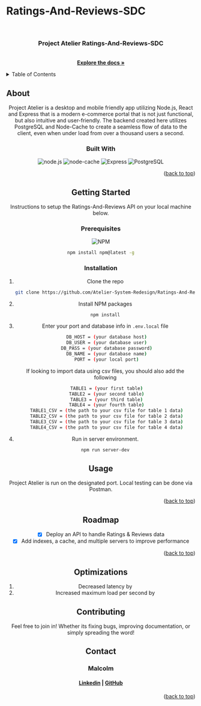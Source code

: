 # Ratings-And-Reviews-SDC

<a id='readme-top'> </a>

<br />
<div align="center">
  <a href="https://github.com/Atelier-System-Redesign/Ratings-And-Reviews-SDC">
    <!-- <img src="" alt="finance tracker logo" width="50" height="50" /> -->
  </a>
  <h3 align="center">
    Project Atelier Ratings-And-Reviews-SDC
  </h3>
  <p align="center">
    <br />
    <a href="https://github.com/Atelier-System-Redesign/Ratings-And-Reviews-SDC"><strong>Explore the docs »</strong></a>
    <br />
  </p>
</div>

<details>
  <summary>Table of Contents</summary>
  <ol>
    <li>
      <a href="#about">About</a>
      <ul>
        <li>
          <a href="#built-with">Built With</a>
        </li>
      </ul>
    </li>
    <li>
      <a href="#getting-started">Getting Started</a>
      <ul>
        <li>
          <a href="#prerequisites">Prerequisites</a>
        </li>
        <li>
          <a href="#installation">Installation</a>
        </li>
      </ul>
    </li>
    <li>
      <a href="#usage">Usage</a>
    </li>
    <li>
      <a href="#roadmap">Roadmap</a>
    </li>
    <li>
      <a href="#optimizations">Optimizations</a>
    </li>
    <li>
      <a href="#contributing">Contributing</a>
    </li>
    <li>
      <a href="#contact">Contact</a>
    </li>
  </ol>
</details>

## About

<div align="center">
   
<p>
  Project Atelier is a desktop and mobile friendly app utilizing Node.js, React and Express that is a modern e-commerce portal that is not just functional, but also intuitive and user-friendly. The backend created here utilizes PostgreSQL and Node-Cache to create a seamless flow of data to the client, even when under load from over a thousand users a second.

### Built With

![node.js](https://img.shields.io/badge/node-%23000000.svg?style=for-the-badge&logo=node.js)
![node-cache](https://img.shields.io/badge/node--cache-%23000000.svg?style=for-the-badge&logo=node.js)
![Express](https://img.shields.io/badge/express-%23000000.svg?style=for-the-badge&express=next.js)
![PostgreSQL](https://img.shields.io/badge/PostgreSQL-%23000000.svg?style=for-the-badge&logo=postgresql)

<p align="right">
  (<a href="#readme-top">back to top</a>)
</p>

## Getting Started

<p>
    Instructions to setup the Ratings-And-Reviews API on your local machine below.
</p>

### Prerequisites

![NPM](https://img.shields.io/badge/NPM-%23000000.svg?style=for-the-badge&logo=npm&logoColor=white)

```sh
npm install npm@latest -g
```

### Installation

1. Clone the repo
   ```sh
   git clone https://github.com/Atelier-System-Redesign/Ratings-And-Reviews-SDC.git
   ```
2. Install NPM packages
   ```sh
   npm install
   ```
3. Enter your port and database info in `.env.local` file
   ```sh
    DB_HOST = (your database host)
    DB_USER = (your database user)
    DB_PASS = (your database password)
    DB_NAME = (your database name)
    PORT = (your local port)
   ```
   If looking to import data using csv files, you should also add the following
   ```sh
    TABLE1 = (your first table)
    TABLE2 = (your second table)
    TABLE3 = (your third table)
    TABLE4 = (your fourth table)
    TABLE1_CSV = (the path to your csv file for table 1 data)
    TABLE2_CSV = (the path to your csv file for table 2 data)
    TABLE3_CSV = (the path to your csv file for table 3 data)
    TABLE4_CSV = (the path to your csv file for table 4 data)
   ```
4. Run in server environment.
   ```sh
   npm run server-dev
   ```

## Usage

Project Atelier is run on the designated port. Local testing can be done via Postman.

<p align="right">(<a href="#readme-top">back to top</a>)</p>

<!-- ROADMAP -->

## Roadmap

- [x] Deploy an API to handle Ratings & Reviews data
- [x] Add indexes, a cache, and multiple servers to improve performance

<p align="right">(<a href="#readme-top">back to top</a>)</p>

## Optimizations

1.  Decreased latency by 
2.  Increased maximum load per second by
<!-- CONTRIBUTING -->

## Contributing

Feel free to join in! Whether its fixing bugs, improving documentation, or
simply spreading the word!

<!-- CONTACT -->

## Contact

<h3 align='center'> Malcolm</h3>
<h4 align='center'>
  <a href="https://www.linkedin.com/in/MalcolmKam/">Linkedin</a> |
  <a href="https://github.com/MalcolmKam">GitHub</a>
</h4>

<p align="right">(<a href="#readme-top">back to top</a>)</p>

